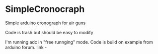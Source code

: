# SimpleCronocraph
Simple arduino cronograph for air guns


Code is trash but should be easy to modify

I'm running adc in "free runnging" mode. Code is build on example from arduino forum.
link -

